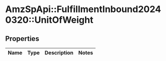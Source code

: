 # AmzSpApi::FulfillmentInbound20240320::UnitOfWeight

## Properties
Name | Type | Description | Notes
------------ | ------------- | ------------- | -------------


